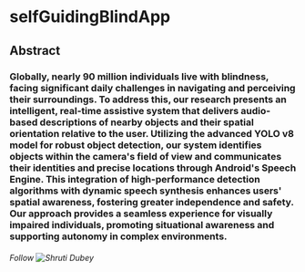 # selfGuidingBlindApp

## Abstract

### Globally, nearly 90 million individuals live with blindness, facing significant daily challenges in navigating and perceiving their surroundings. To address this, our research presents an intelligent, real-time assistive system that delivers audio-based descriptions of nearby objects and their spatial orientation relative to the user. Utilizing the advanced YOLO v8 model for robust object detection, our system identifies objects within the camera's field of view and communicates their identities and precise locations through Android's Speech Engine. This integration of high-performance detection algorithms with dynamic speech synthesis enhances users' spatial awareness, fostering greater independence and safety. Our approach provides a seamless experience for visually impaired individuals, promoting situational awareness and supporting autonomy in complex environments.

###### Follow ![Shruti Dubey](https://www.github.com/ShrutiDubey-22)